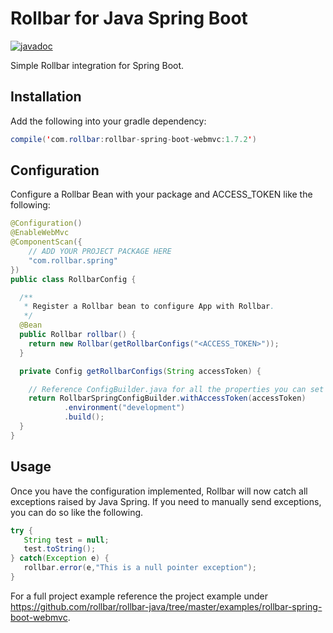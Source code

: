 # Rollbar for Java Spring Boot 

[![javadoc](https://javadoc.io/badge2/com.rollbar/rollbar-spring-boot-webmvc/javadoc.svg?style=for-the-badge)](https://javadoc.io/doc/com.rollbar/rollbar-spring-boot-webmvc)

Simple Rollbar integration for Spring Boot.

## Installation

Add the following into your gradle dependency:

```java
compile('com.rollbar:rollbar-spring-boot-webmvc:1.7.2')
```

## Configuration

Configure a Rollbar Bean with your package and ACCESS_TOKEN like the following:

```java
@Configuration()
@EnableWebMvc
@ComponentScan({
    // ADD YOUR PROJECT PACKAGE HERE
    "com.rollbar.spring"
})
public class RollbarConfig {

  /**
   * Register a Rollbar bean to configure App with Rollbar.
   */
  @Bean
  public Rollbar rollbar() {
    return new Rollbar(getRollbarConfigs("<ACCESS_TOKEN>"));
  }

  private Config getRollbarConfigs(String accessToken) {

    // Reference ConfigBuilder.java for all the properties you can set for Rollbar
    return RollbarSpringConfigBuilder.withAccessToken(accessToken)
            .environment("development")
            .build();
  }
}
```

## Usage

Once you have the configuration implemented, Rollbar will now catch all exceptions raised by Java Spring. If you need to manually send exceptions, you can do so like the following. 

```java
try {
   String test = null;
   test.toString();
} catch(Exception e) {
   rollbar.error(e,"This is a null pointer exception");
}
```

For a full project example reference the project example under https://github.com/rollbar/rollbar-java/tree/master/examples/rollbar-spring-boot-webmvc.
 

